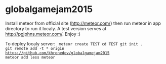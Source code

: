 # globalgamejam2015
Install meteor from official site (http://meteor.com/) then run meteor in app directory to run it localy. A test version serves at http://pgjphns.meteor.com/. Enjoy :)

To deploy localy server:
<code>
meteor create TEST
cd TEST
git init .
git remote add -t \* origin https://github.com/khronedev/globalgamejam2015
meteor add less
meteor
</code>
